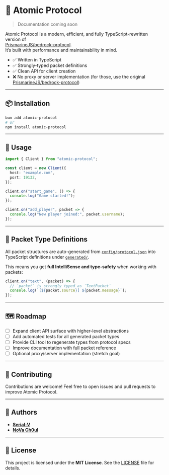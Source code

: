 # 🌟 Atomic Protocol

> Documentation coming soon

Atomic Protocol is a modern, efficient, and fully TypeScript-rewritten version of  
[PrismarineJS/bedrock-protocol](https://github.com/PrismarineJS/bedrock-protocol).  
It’s built with performance and maintainability in mind.

- ✅ Written in TypeScript  
- ✅ Strongly-typed packet definitions
- ✅ Clean API for client creation  
- ❌ No proxy or server implementation (for those, use the original [PrismarineJS/bedrock-protocol](https://github.com/PrismarineJS/bedrock-protocol))

---

## 📦 Installation

```bash
bun add atomic-protocol
# or
npm install atomic-protocol
```

---

## 🚀 Usage

```ts
import { Client } from "atomic-protocol";

const client = new Client({
  host: "example.com",
  port: 19132,
});

client.on("start_game", () => {
  console.log("Game started!");
});

client.on("add_player", packet => {
  console.log("New player joined:", packet.username);
});
```

---

## 📑 Packet Type Definitions

All packet structures are auto-generated from [`config/protocol.json`](./config/protocol.json) into TypeScript definitions under [`generated/`](./generated).  

This means you get **full IntelliSense and type-safety** when working with packets:

```ts
client.on("text", (packet) => {
  // `packet` is strongly typed as `TextPacket`
  console.log(`[${packet.source}] ${packet.message}`);
});
```

---

## 🗺️ Roadmap

- [ ] Expand client API surface with higher-level abstractions  
- [ ] Add automated tests for all generated packet types  
- [ ] Provide CLI tool to regenerate types from protocol specs  
- [ ] Improve documentation with full packet reference  
- [ ] Optional proxy/server implementation (stretch goal)  

---

## 🤝 Contributing

Contributions are welcome! Feel free to open issues and pull requests to improve Atomic Protocol.

---

## 👥 Authors

- **[Serial-V](https://github.com/Serial-V)**
- **[NoVa Gh0ul](https://github.com/NoVa-Gh0ul)**

---

## 📜 License

This project is licensed under the **MIT License**. See the [LICENSE](./LICENSE) file for details.